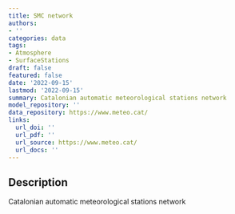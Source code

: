 ```yaml
---
title: SMC network
authors:
- ''
categories: data
tags:
- Atmosphere
- SurfaceStations
draft: false
featured: false
date: '2022-09-15'
lastmod: '2022-09-15'
summary: Catalonian automatic meteorological stations network
model_repository: ''
data_repository: https://www.meteo.cat/
links:
  url_doi: ''
  url_pdf: ''
  url_source: https://www.meteo.cat/
  url_docs: ''
---
```


## Description

Catalonian automatic meteorological stations network

